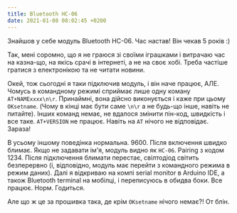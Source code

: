 ```yaml
---
title: Bluetooth HC-06
date: 2021-01-08 08:02:45 +0200
---
```


Знайшов у себе модуль Bluetooth HC-06. Час настав! Він чекав 5 років :)

Так, мені соромно, що я не граюся зі своїми іграшками і витрачаю час
на казна-що, на якісь срачі в інтернеті, а не на своє хобі.
Треба частіше гратися з електронікою та не читати новини.

Окей, тож сьогодні я таки підключив модуль, і він наче працює, АЛЕ.
Чомусь в командному режимі сприймає лише одну коману `AT+NAMExxxx\n\r`.
Принаймні, вона дійсно виконується і каже при цьому `OKsetname`.
(Чому в кінці має бути саме `\n\r` а не будь-що інше, навіть не питайте).
Інших команд немає, не вдалося змінити пін-код, швидкість і все таке.
`AT+VERSION` не працює. Навіть на `AT` нічого не відповідає. Зараза!

В усьому іншому поведінка нормальна. 9600. Після включення швидко блимає.
Якщо не задавати ім'я, модуль видно як `HC-06`. Pairing з кодом 1234.
Після підключення блимати перестає, свілтодіод світить безперервно
(і, відповідно, модуль має перейти з командного режима в режим даних).
Далі я відкриваю на компі serial monitor в Arduino IDE,
а також Bluetooth terminal на мобілці, і переписуюсь в обидва боки.
Все працює. Норм. Годиться.

Але що ж це за прошивка така, де крім `OKsetname` нічого немає?! От блін.
